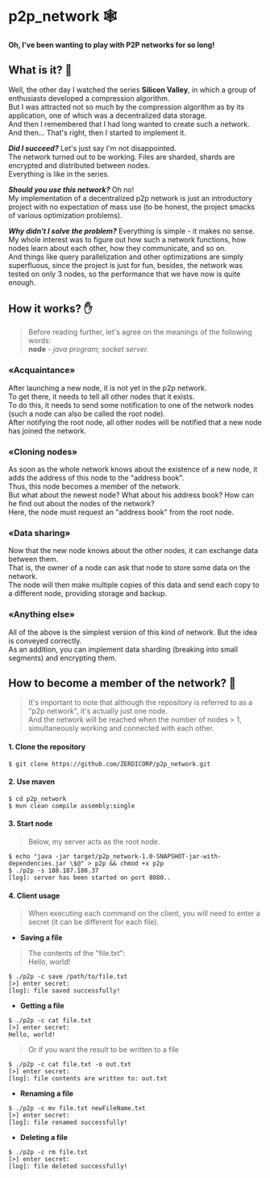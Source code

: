# p2p_network 🕸️ 
#### Oh, I've been wanting to play with P2P networks for so long!

## What is it? :eyes:
Well, the other day I watched the series **Silicon Valley**, in which a group of enthusiasts developed a compression algorithm.  
But I was attracted not so much by the compression algorithm as by its application, one of which was a decentralized data storage.  
And then I remembered that I had long wanted to create such a network. And then... That's right, then I started to implement it.

***Did I succeed?*** Let's just say I'm not disappointed.  
The network turned out to be working. Files are sharded, shards are encrypted and distributed between nodes.  
Everything is like in the series.

***Should you use this network?*** Oh no!  
My implementation of a decentralized p2p network is just an introductory project with no expectation of mass use (to be honest, the project smacks of various optimization problems).

***Why didn't I solve the problem?*** Everything is simple - it makes no sense.  
My whole interest was to figure out how such a network functions, how nodes learn about each other, how they communicate, and so on.  
And things like query parallelization and other optimizations are simply superfluous, since the project is just for fun, besides, the network was tested on only 3 nodes, so the performance that we have now is quite enough.

## How it works? :hand:
> Before reading further, let's agree on the meanings of the following words:  
> **node** - *java program; socket server.*

### «Acquaintance»
After launching a new node, it is not yet in the p2p network.  
To get there, it needs to tell all other nodes that it exists.  
To do this, it needs to send some notification to one of the network nodes (such a node can also be called the root node).  
After notifying the root node, all other nodes will be notified that a new node has joined the network.

### «Cloning nodes»
As soon as the whole network knows about the existence of a new node, it adds the address of this node to the "address book".  
Thus, this node becomes a member of the network.  
But what about the newest node? What about his address book? How can he find out about the nodes of the network?  
Here, the node must request an "address book" from the root node.

### «Data sharing»
Now that the new node knows about the other nodes, it can exchange data between them.  
That is, the owner of a node can ask that node to store some data on the network.  
The node will then make multiple copies of this data and send each copy to a different node, providing storage and backup.

### «Anything else»
All of the above is the simplest version of this kind of network. But the idea is conveyed correctly.  
As an addition, you can implement data sharding (breaking into small segments) and encrypting them.

## How to become a member of the network? :couple:
> It's important to note that although the repository is referred to as a "p2p network", it's actually just one node.  
> And the network will be reached when the number of nodes > 1, simultaneously working and connected with each other.

#### 1. Clone the repository
```
$ git clone https://github.com/ZERDICORP/p2p_network.git
```

#### 2. Use maven
```
$ cd p2p_network
$ mvn clean compile assembly:single
```

#### 3. Start node
> Below, my server acts as the root node.
```
$ echo "java -jar target/p2p_network-1.0-SNAPSHOT-jar-with-dependencies.jar \$@" > p2p && chmod +x p2p
$ ./p2p -s 188.187.188.37
[log]: server has been started on port 8080..
```

#### 4. Сlient usage
> When executing each command on the client, you will need to enter a secret (it can be different for each file).
+ **Saving a file**
> The contents of the "file.txt":  
> Hello, world!
```
$ ./p2p -c save /path/to/file.txt
[>] enter secret: 
[log]: file saved successfully!
```
+ **Getting a file**
```
$ ./p2p -c cat file.txt
[>] enter secret: 
Hello, world!
```
> Or if you want the result to be written to a file
```
$ ./p2p -c cat file.txt -o out.txt
[>] enter secret:
[log]: file contents are written to: out.txt
```
+ **Renaming a file**
```
$ ./p2p -c mv file.txt newFileName.txt
[>] enter secret: 
[log]: file renamed successfully!
```
+ **Deleting a file**
```
$ ./p2p -c rm file.txt
[>] enter secret:
[log]: file deleted successfully!
```
